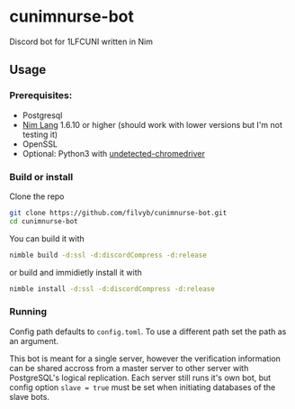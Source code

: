 # cunimnurse-bot
Discord bot for 1LFCUNI written in Nim

## Usage
### Prerequisites:
* Postgresql
* [Nim Lang](https://nim-lang.org/install.html) 1.6.10 or higher (should work with lower versions but I'm not testing it)
* OpenSSL
* Optional: Python3 with [undetected-chromedriver](https://github.com/ultrafunkamsterdam/undetected-chromedriver)

### Build or install
Clone the repo
```bash
git clone https://github.com/filvyb/cunimnurse-bot.git
cd cunimnurse-bot
```
You can build it with
```bash
nimble build -d:ssl -d:discordCompress -d:release
```
or build and immidietly install it with
```bash
nimble install -d:ssl -d:discordCompress -d:release
```

### Running
Config path defaults to `config.toml`. To use a different path set the path as an argument.

This bot is meant for a single server, however the verification information can be shared accross from a master server to other server with PostgreSQL's logical replication. Each server still runs it's own bot, but config option `slave = true` must be set when initiating databases of the slave bots.
